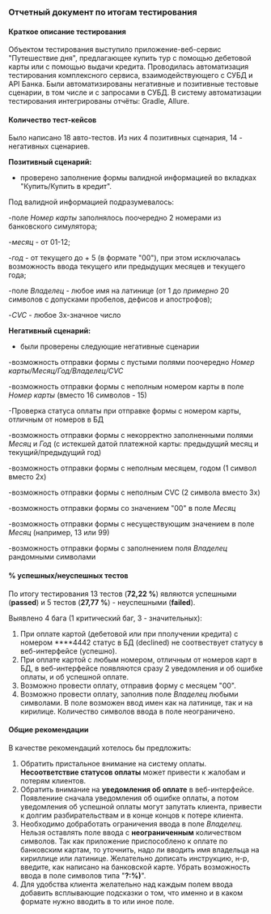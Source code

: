 
### Отчетный документ по итогам тестирования 
#### Краткое описание тестирования
Объектом тестирования выступило приложение-веб-сервис "Путешествие дня", предлагающее купить тур с помощью дебетовой карты или с помощью выдачи кредита.
Проводилась автоматизация тестирования комплексного сервиса, взаимодействующего с СУБД и API Банка.
Были автоматизированы негативные и позитивные тестовые сценарии, в том числе и с запросами в СУБД. В систему автоматизации тестирования интегрированы отчёты: Gradle, Allure.
#### Количество тест-кейсов
Было написано 18 авто-тестов. Из них 4 позитивных сценария, 14 - негативных сценариев.

**Позитивный сценарий:**
- проверено заполнение формы валидной информацией во вкладках "Купить/Купить в кредит".

Под валидной информацией подразумевалось:
  
-поле _Номер карты_ заполнялось поочередно 2 номерами из банковского симулятора; 

-_месяц_ - от 01-12; 

-_год_ - от текущего до + 5 (в формате "00"), при этом исключалась возможность ввода текущего или предыдущих месяцев и текущего года; 

-поле _Владелец_ - любое имя на латинице (от 1 до _примерно_ 20 символов с допусками пробелов, дефисов и апострофов); 

-_CVC_ - любое 3x-значное число 

**Негативный сценарий:**
- были проверены следующие негативные сценарии

-возможность отправки формы с пустыми полями поочередно _Номер карты/Месяц/Год/Владелец/CVC_

-возможность отправки формы с неполным номером карты в поле _Номер карты_ (вместо 16 символов - 15)

-Проверка статуса оплаты при отправке формы с номером карты, отличным от номеров в БД

-возможность отправки формы с некорректно заполненными полями _Месяц_ и _Год_ (с истекшей датой платежной карты: предыдущий месяц и текущий/предыдущий год)

-возможность отправки формы с неполным месяцем, годом (1 символ вместо 2х)

-возможность отправки формы с неполным CVC (2 символа вместо 3х)

-возможность отправки формы со значением "00" в поле _Месяц_

-возможность отправки формы с несуществующим значением в поле _Месяц_ (например, 13 или 99)

-возможность отправки формы с заполнением поля _Владелец_ рандомными символами

#### % успешных/неуспешных тестов
По итогу тестирования 13 тестов (**72,22 %**) являются успешными (**passed**) и 5 тестов (**27,77 %**) - неуспешными (**failed**).

Выявлено 4 бага (1 критический баг, 3 - значительных):

1. При оплате картой (дебетовой или при пполучении кредита) с номером ****4442 статус в БД (declined) не соотвествует статусу в веб-интерфейсе (успешно).
2. При оплате картой с любым номером, отличным от номеров карт в БД, в веб-интерфейсе появляются сразу 2 уведомления и об ошибке оплаты, и об успешной оплате.
3. Возможно провести оплату, отправив форму с месяцем "00".
4. Возможно провести оплату, заполнив поле _Владелец_ любыми символами. В поле возможен ввод имен как на латинице, так и на кирилице. Количество символов ввода в поле неограничено.  
#### Общие рекомендации
В качестве рекомендаций хотелось бы предложить:
1. Обратить пристальное внимание на систему оплаты. **Несоответствие статусов оплаты** может привести к жалобам и потерям клиентов.
2. Обратить внимание на **уведомления об оплате** в веб-интерфейсе. Появлениие сначала уведомления об ошибке оплаты, а потом уведомления об успешной оплаты могут запутать клиента, привести к долгим разбирательствам и в конце концов к потере клиента.
3. Необходимо добработать ограничения ввода в поле _Владелец_. Нельзя оставлять поле ввода с **неограниченным** количеством символов. Так как приложение приспособлено к оплате по банковским картам, то уточнить, надо ли вводить имя владельца на кириллице или латинице. Желательно дописать инструкцию, н-р, введите, как написано на банковской карте. Убрать возможность ввода в поле символов типа "**?:%)**". 
4. Для удобства клиента желательно над каждым полем ввода добавить всплывающие подсказки о том, что именно и в каком формате нужно вводить в то или иное поле.